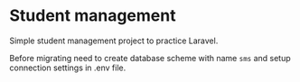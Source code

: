 # Student management

Simple student management project to practice Laravel.

Before migrating need to create database scheme with name `sms` and setup connection settings in .env file.
